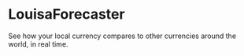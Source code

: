 # LouisaForecaster
See how your local currency compares to other currencies around the world, in real time.
